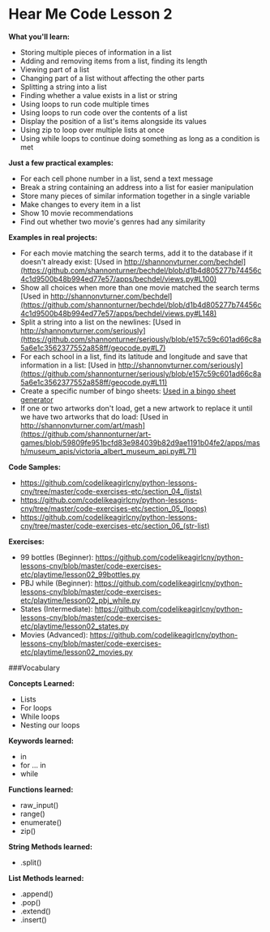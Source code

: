 Hear Me Code Lesson 2
======

**What you'll learn:** 
* Storing multiple pieces of information in a list
* Adding and removing items from a list, finding its length
* Viewing part of a list
* Changing part of a list without affecting the other parts
* Splitting a string into a list
* Finding whether a value exists in a list or string
* Using loops to run code multiple times
* Using loops to run code over the contents of a list
* Display the position of a list's items alongside its values
* Using zip to loop over multiple lists at once
* Using while loops to continue doing something as long as a condition is met

**Just a few practical examples:**
* For each cell phone number in a list, send a text message
* Break a string containing an address into a list for easier manipulation
* Store many pieces of similar information together in a single variable
* Make changes to every item in a list
* Show 10 movie recommendations
* Find out whether two movie's genres had any similarity

**Examples in real projects:**
* For each movie matching the search terms, add it to the database if it doesn't already exist: [Used in http://shannonvturner.com/bechdel](https://github.com/shannonturner/bechdel/blob/d1b4d805277b74456c4c1d9500b48b994ed77e57/apps/bechdel/views.py#L100)
* Show all choices when more than one movie matched the search terms [Used in http://shannonvturner.com/bechdel](https://github.com/shannonturner/bechdel/blob/d1b4d805277b74456c4c1d9500b48b994ed77e57/apps/bechdel/views.py#L148)
* Split a string into a list on the newlines: [Used in http://shannonvturner.com/seriously](https://github.com/shannonturner/seriously/blob/e157c59c601ad66c8a5a6e1c3562377552a858ff/geocode.py#L7)
* For each school in a list, find its latitude and longitude and save that information in a list: [Used in http://shannonvturner.com/seriously](https://github.com/shannonturner/seriously/blob/e157c59c601ad66c8a5a6e1c3562377552a858ff/geocode.py#L11)
* Create a specific number of bingo sheets: [Used in a bingo sheet generator](https://github.com/shannonturner/bingo-sheets/blob/master/bingo.py#L35)
* If one or two artworks don't load, get a new artwork to replace it until we have two artworks that do load: [Used in http://shannonvturner.com/art/mash](https://github.com/shannonturner/art-games/blob/59809fe951bcfd83e984039b82d9ae1191b04fe2/apps/mash/museum_apis/victoria_albert_museum_api.py#L71)

**Code Samples:**
* https://github.com/codelikeagirlcny/python-lessons-cny/tree/master/code-exercises-etc/section_04_(lists)
* https://github.com/codelikeagirlcny/python-lessons-cny/tree/master/code-exercises-etc/section_05_(loops)
* https://github.com/codelikeagirlcny/python-lessons-cny/tree/master/code-exercises-etc/section_06_(str-list)

**Exercises:**
* 99 bottles (Beginner): https://github.com/codelikeagirlcny/python-lessons-cny/blob/master/code-exercises-etc/playtime/lesson02_99bottles.py
* PBJ while (Beginner): https://github.com/codelikeagirlcny/python-lessons-cny/blob/master/code-exercises-etc/playtime/lesson02_pbj_while.py
* States (Intermediate): https://github.com/codelikeagirlcny/python-lessons-cny/blob/master/code-exercises-etc/playtime/lesson02_states.py
* Movies (Advanced): https://github.com/codelikeagirlcny/python-lessons-cny/blob/master/code-exercises-etc/playtime/lesson02_movies.py

###Vocabulary

**Concepts Learned:**
* Lists
* For loops
* While loops
* Nesting our loops

**Keywords learned:**
* in
* for ... in
* while

**Functions learned:**
* raw_input()
* range()
* enumerate()
* zip()

**String Methods learned:**
* .split()

**List Methods learned:**
* .append()
* .pop()
* .extend()
* .insert()
